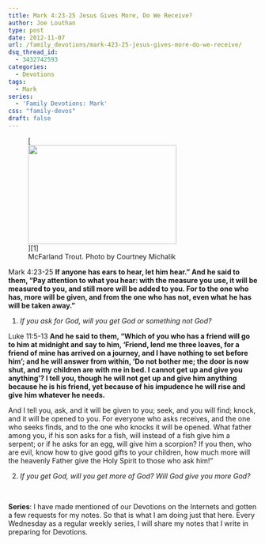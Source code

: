 ```yaml
---
title: Mark 4:23-25 Jesus Gives More, Do We Receive?
author: Joe Louthan
type: post
date: 2012-11-07
url: /family_devotions/mark-423-25-jesus-gives-more-do-we-receive/
dsq_thread_id:
  - 3432742593
categories:
  - Devotions
tags:
  - Mark
series:
  - 'Family Devotions: Mark'
css: "family-devos"
draft: false
---
```

<figure id="attachment_1256" style="width: 300px" class="wp-caption alignright">[<img class="size-medium wp-image-1256" title="Mcfarland-Trout-Courtney-M" alt="" src="https://i2.wp.com/theologic.us/wp-content/uploads/2012/11/Mcfarland-Trout-Courtney-M.jpg?resize=300%2C200" width="300" height="200" srcset="https://i2.wp.com/theologic.us/wp-content/uploads/2012/11/Mcfarland-Trout-Courtney-M.jpg?resize=300%2C200 300w, https://i2.wp.com/theologic.us/wp-content/uploads/2012/11/Mcfarland-Trout-Courtney-M.jpg?w=450 450w" sizes="(max-width: 300px) 100vw, 300px" data-recalc-dims="1" />][1]<figcaption class="wp-caption-text">McFarland Trout. Photo by Courtney Michalik</figcaption></figure>

Mark 4:23-25 **If anyone has ears to hear, let him hear.” And he said to them, “Pay attention to what you hear: with the measure you use, it will be measured to you, and still more will be added to you. For to the one who has, more will be given, and from the one who has not, even what he has will be taken away.”**

1. _If you ask for God, will you get God or something not God?_

Luke 11:5-13 **And he said to them, “Which of you who has a friend will go to him at midnight and say to him, ‘Friend, lend me three loaves, for a friend of mine has arrived on a journey, and I have nothing to set before him’; and he will answer from within, ‘Do not bother me; the door is now shut, and my children are with me in bed. I cannot get up and give you anything’? I tell you, though he will not get up and give him anything because he is his friend, yet because of his impudence he will rise and give him whatever he needs.**

And I tell you, ask, and it will be given to you; seek, and you will find; knock, and it will be opened to you. For everyone who asks receives, and the one who seeks finds, and to the one who knocks it will be opened. What father among you, if his son asks for a fish, will instead of a fish give him a serpent; or if he asks for an egg, will give him a scorpion? If you then, who are evil, know how to give good gifts to your children, how much more will the heavenly Father give the Holy Spirit to those who ask him!”

2. _If you get God, will you get more of God? Will God give you more God?_

&nbsp;

**Series**: I have made mentioned of our Devotions on the Internets and gotten a few requests for my notes. So that is what I am doing just that here. Every Wednesday as a regular weekly series, I will share my notes that I write in preparing for Devotions.

 [1]: http://www.331fish.com/